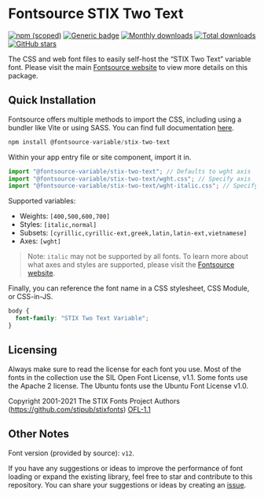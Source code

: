 # Fontsource STIX Two Text

[![npm (scoped)](https://img.shields.io/npm/v/@fontsource-variable/stix-two-text?color=brightgreen)](https://www.npmjs.com/package/@fontsource-variable/stix-two-text) [![Generic badge](https://img.shields.io/badge/fontsource-passing-brightgreen)](https://github.com/fontsource/fontsource) [![Monthly downloads](https://badgen.net/npm/dm/@fontsource-variable/stix-two-text)](https://github.com/fontsource/fontsource) [![Total downloads](https://badgen.net/npm/dt/@fontsource-variable/stix-two-text)](https://github.com/fontsource/fontsource) [![GitHub stars](https://img.shields.io/github/stars/fontsource/fontsource.svg?style=social&label=Star)](https://github.com/fontsource/fontsource/stargazers)

The CSS and web font files to easily self-host the “STIX Two Text” variable font. Please visit the main [Fontsource website](https://fontsource.org/fonts/stix-two-text) to view more details on this package.

## Quick Installation

Fontsource offers multiple methods to import the CSS, including using a bundler like Vite or using SASS. You can find full documentation [here](https://fontsource.org/docs/getting-started/introduction).

```javascript
npm install @fontsource-variable/stix-two-text
```

Within your app entry file or site component, import it in.

```javascript
import "@fontsource-variable/stix-two-text"; // Defaults to wght axis
import "@fontsource-variable/stix-two-text/wght.css"; // Specify axis
import "@fontsource-variable/stix-two-text/wght-italic.css"; // Specify axis and style
```

Supported variables:
- Weights: `[400,500,600,700]`
- Styles: `[italic,normal]`
- Subsets: `[cyrillic,cyrillic-ext,greek,latin,latin-ext,vietnamese]`
- Axes: `[wght]`

> Note: `italic` may not be supported by all fonts. To learn more about what axes and styles are supported, please visit the [Fontsource website](https://fontsource.org/fonts/stix-two-text).

Finally, you can reference the font name in a CSS stylesheet, CSS Module, or CSS-in-JS.

```css
body {
  font-family: "STIX Two Text Variable";
}
```

## Licensing
Always make sure to read the license for each font you use. Most of the fonts in the collection use the SIL Open Font License, v1.1. Some fonts use the Apache 2 license. The Ubuntu fonts use the Ubuntu Font License v1.0.

Copyright 2001-2021 The STIX Fonts Project Authors (https://github.com/stipub/stixfonts)
[OFL-1.1](http://scripts.sil.org/OFL)

## Other Notes
Font version (provided by source): `v12`.

If you have any suggestions or ideas to improve the performance of font loading or expand the existing library, feel free to star and contribute to this repository. You can share your suggestions or ideas by creating an [issue](https://github.com/fontsource/fontsource/issues).
